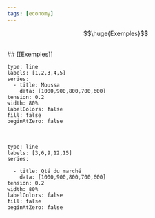 ```yaml
---
tags: [economy]
---
```


$$\huge{Exemples}$$

<br/>
## [[Exemples]]

```chart
type: line
labels: [1,2,3,4,5]
series:
  - title: Moussa
    data: [1000,900,800,700,600]
tension: 0.2
width: 80%
labelColors: false
fill: false
beginAtZero: false
```
<br/>

```chart
type: line
labels: [3,6,9,12,15]
series:

  - title: Qté du marché
    data: [1000,900,800,700,600]
tension: 0.2
width: 80%
labelColors: false
fill: false
beginAtZero: false
```

